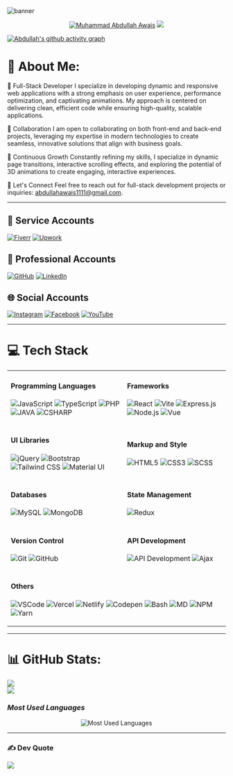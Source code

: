 <img src="/assets/ezgif.com-gif-maker.gif" alt="banner">
 
<p align="center">
  <a href="https://github.com/m-abdullah-awais">
   <img src="https://readme-typing-svg.demolab.com?font=Fira+Code&size=35&duration=1&pause=10000000&color=4E96FF&center=true&repeat=false&width=535&lines=Muhammad+Abdullah+Awais" alt="Muhammad Abdullah Awais" /></a>
  <a href="https://github.com/DenverCoder1/readme-typing-svg">
    <img src="https://readme-typing-svg.demolab.com?font=Fira+Code&pause=1000&width=435&lines=I'm+a+Full+Stack+Developer!&font=Fira%20Code&center=true&width=600&height=45&color=4e96ff&vCenter=true&pause=1000&size=22" /></a>
</p>

[![Abdullah's github activity graph](https://github-readme-activity-graph.vercel.app/graph?username=m-abdullah-awais&bg_color=0d1117&color=3b82f6&line=3b82f6&point=3b82f6&area=true&area_color=3b82f6&hide_border=true)](https://github.com/m-abdullah-awais/)

# 💫 About Me:
🔭 Full-Stack Developer
I specialize in developing dynamic and responsive web applications with a strong emphasis on user experience, performance optimization, and captivating animations. My approach is centered on delivering clean, efficient code while ensuring high-quality, scalable applications.

👯 Collaboration
I am open to collaborating on both front-end and back-end projects, leveraging my expertise in modern technologies to create seamless, innovative solutions that align with business goals.

🌱 Continuous Growth
Constantly refining my skills, I specialize in dynamic page transitions, interactive scrolling effects, and exploring the potential of 3D animations to create engaging, interactive experiences.

💬 Let's Connect
Feel free to reach out for full-stack development projects or inquiries: abdullahawais1111@gmail.com.

---

## 💼 Service Accounts
[![Fiverr](https://img.shields.io/badge/Fiverr-1DBF73?style=flat&logo=fiverr&logoColor=white)](https://www.fiverr.com/m_abdullah_tech)
[![Upwork](https://img.shields.io/badge/Upwork-6FDA44?style=flat&logo=upwork&logoColor=white)](https://www.upwork.com/freelancers/~01b48456a3c0c4bd1b)

## 🏢 Professional Accounts
[![GitHub](https://img.shields.io/badge/GitHub-181717?style=flat&logo=github&logoColor=white)](https://github.com/m-abdullah-awais)
[![LinkedIn](https://img.shields.io/badge/LinkedIn-0A66C2?style=flat&logo=linkedin&logoColor=white)](https://www.linkedin.com/in/m-abdullah-awais-programmer)

## 🌐 Social Accounts
[![Instagram](https://img.shields.io/badge/Instagram-E4405F?style=flat&logo=instagram&logoColor=white)](https://www.instagram.com/m_abdullah_awais)
[![Facebook](https://img.shields.io/badge/Facebook-1877F2?style=flat&logo=facebook&logoColor=white)](https://web.facebook.com/m.abdullah.awais.programmer)
[![YouTube](https://img.shields.io/badge/YouTube-FF0000?style=flat&logo=youtube&logoColor=white)](https://www.youtube.com/@m_abdullah_awais)

---

# 💻 Tech Stack

<table>
<tr>
<td>

#### Programming Languages
![JavaScript](https://skillicons.dev/icons?i=js&theme=dark)
![TypeScript](https://skillicons.dev/icons?i=ts&theme=dark)
![PHP](https://skillicons.dev/icons?i=php&theme=dark)
![JAVA](https://skillicons.dev/icons?i=java&theme=dark)
![CSHARP](https://skillicons.dev/icons?i=cs&theme=dark)

</td>
<td>

#### Frameworks
![React](https://skillicons.dev/icons?i=react&theme=dark)
![Vite](https://skillicons.dev/icons?i=vite&theme=dark)
![Express.js](https://skillicons.dev/icons?i=express&theme=dark)
![Node.js](https://skillicons.dev/icons?i=nodejs&theme=dark)
![Vue](https://skillicons.dev/icons?i=vue&theme=dark)

</td>
</tr>

<tr>
<td>

#### UI Libraries
![jQuery](https://skillicons.dev/icons?i=jquery&theme=dark)
![Bootstrap](https://skillicons.dev/icons?i=bootstrap&theme=dark)
![Tailwind CSS](https://skillicons.dev/icons?i=tailwind&theme=dark)
![Material UI](https://skillicons.dev/icons?i=materialui&theme=dark)

</td>
<td>

#### Markup and Style
![HTML5](https://skillicons.dev/icons?i=html&theme=dark)
![CSS3](https://skillicons.dev/icons?i=css&theme=dark)
![SCSS](https://skillicons.dev/icons?i=scss&theme=dark)

</td>
</tr>

<tr>
<td>
 
#### Databases
![MySQL](https://skillicons.dev/icons?i=mysql&theme=dark)
![MongoDB](https://skillicons.dev/icons?i=mongodb&theme=dark)

</td>
<td>

#### State Management
![Redux](https://skillicons.dev/icons?i=redux&theme=dark)

</td>
</tr>

<tr>
<td>

#### Version Control
![Git](https://skillicons.dev/icons?i=git&theme=dark)
![GitHub](https://skillicons.dev/icons?i=github&theme=dark)

</td>
<td>

#### API Development
![API Development](https://skillicons.dev/icons?i=postman&theme=dark)
![Ajax](https://skillicons.dev/icons?i=ajax&theme=dark)

</td>
</tr>

<tr>
<td colspan="2">

#### Others
![VSCode](https://skillicons.dev/icons?i=vscode&theme=dark)
![Vercel](https://skillicons.dev/icons?i=vercel&theme=dark)
![Netlify](https://skillicons.dev/icons?i=netlify&theme=dark)
![Codepen](https://skillicons.dev/icons?i=codepen&theme=dark)
![Bash](https://skillicons.dev/icons?i=bash&theme=dark)
![MD](https://skillicons.dev/icons?i=md&theme=dark)
![NPM](https://skillicons.dev/icons?i=npm&theme=dark)
![Yarn](https://skillicons.dev/icons?i=yarn&theme=dark)

</td>
</tr>

</table>

---
 
# 📊 GitHub Stats:
![](https://github-readme-stats.vercel.app/api?username=m-abdullah-awais&theme=dark&hide_border=false&include_all_commits=false&count_private=true)<br/>
![](https://github-readme-streak-stats.herokuapp.com/?user=m-abdullah-awais&theme=dark&hide_border=false)<br/> 
### *Most Used Languages*
<p align="center">
  <img src="https://github-readme-stats.vercel.app/api/top-langs/?username=m-abdullah-awais&theme=dark&hide_border=false&layout=compact&langs_count=9" alt="Most Used Languages">
</p>

---

### ✍ Dev Quote
![](https://quotes-github-readme.vercel.app/api?type=horizontal&theme=radical)
